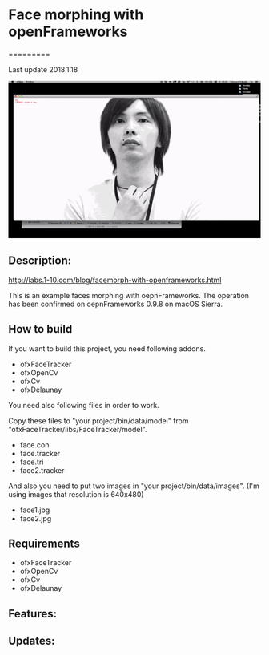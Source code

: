 # Face morphing with openFrameworks
=========

Last update 2018.1.18


![thumbnail.gif](thumbnail.gif)


Description:
--------

http://labs.1-10.com/blog/facemorph-with-openframeworks.html

This is an example faces morphing with oepnFrameworks.
The operation has been confirmed on oepnFrameworks 0.9.8 on macOS Sierra.

How to build
--------
If you want to build this project, you need following addons.

+ ofxFaceTracker
+ ofxOpenCv
+ ofxCv
+ ofxDelaunay

You need also following files in order to work. 

Copy these files to "your project/bin/data/model" from "ofxFaceTracker/libs/FaceTracker/model".

+ face.con
+ face.tracker
+ face.tri
+ face2.tracker

And also you need to put two images in "your project/bin/data/images".
(I'm using images that resolution is 640x480)

+ face1.jpg
+ face2.jpg

Requirements
--------
+ ofxFaceTracker
+ ofxOpenCv
+ ofxCv
+ ofxDelaunay

Features:
--------

Updates:
--------
